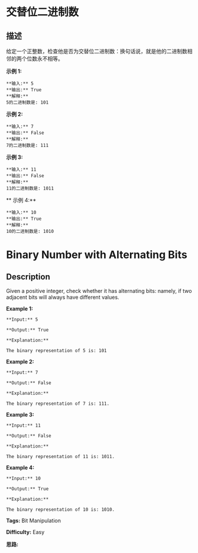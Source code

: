 # 交替位二进制数

## 描述

给定一个正整数，检查他是否为交替位二进制数：换句话说，就是他的二进制数相邻的两个位数永不相等。

**示例 1:**

    
    
    **输入:** 5
    **输出:** True
    **解释:**
    5的二进制数是: 101
    

**示例 2:**

    
    
    **输入:** 7
    **输出:** False
    **解释:**
    7的二进制数是: 111
    

**示例  3:**

    
    
    **输入:** 11
    **输出:** False
    **解释:**
    11的二进制数是: 1011
    

**  示例 4:**

    
    
    **输入:** 10
    **输出:** True
    **解释:**
    10的二进制数是: 1010
    



# Binary Number with Alternating Bits

## Description



Given a positive integer, check whether it has alternating bits: namely, if two adjacent bits will always have different values.

**Example 1:**  

    
    
    **Input:** 5
    **Output:** True
    **Explanation:**
    The binary representation of 5 is: 101
    

**Example 2:**  

    
    
    **Input:** 7
    **Output:** False
    **Explanation:**
    The binary representation of 7 is: 111.
    

**Example 3:**  

    
    
    **Input:** 11
    **Output:** False
    **Explanation:**
    The binary representation of 11 is: 1011.
    

**Example 4:**  

    
    
    **Input:** 10
    **Output:** True
    **Explanation:**
    The binary representation of 10 is: 1010.
    


**Tags:** Bit Manipulation

**Difficulty:** Easy

**思路:**
